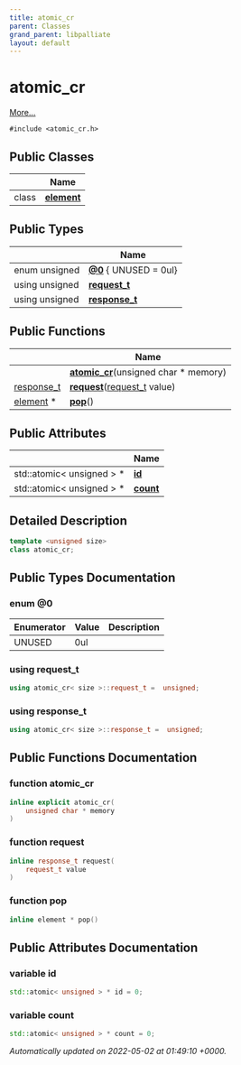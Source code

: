 ```yaml
---
title: atomic_cr
parent: Classes
grand_parent: libpalliate
layout: default
---
```


# atomic_cr



 [More...](#detailed-description)


`#include <atomic_cr.h>`

## Public Classes

|                | Name           |
| -------------- | -------------- |
| class | **[element](/libpalliate/generated/Classes/classatomic__cr_1_1element)**  |

## Public Types

|                | Name           |
| -------------- | -------------- |
| enum unsigned | **[@0](/libpalliate/generated/Classes/classatomic__cr#enum-@0)** { UNUSED = 0ul} |
| using unsigned | **[request_t](/libpalliate/generated/Classes/classatomic__cr#using-request-t)**  |
| using unsigned | **[response_t](/libpalliate/generated/Classes/classatomic__cr#using-response-t)**  |

## Public Functions

|                | Name           |
| -------------- | -------------- |
| | **[atomic_cr](/libpalliate/generated/Classes/classatomic__cr#function-atomic-cr)**(unsigned char * memory) |
| [response_t](/libpalliate/generated/Classes/classatomic__cr#using-response-t) | **[request](/libpalliate/generated/Classes/classatomic__cr#function-request)**([request_t](/libpalliate/generated/Classes/classatomic__cr#using-request-t) value) |
| [element](/libpalliate/generated/Classes/classatomic__cr_1_1element) * | **[pop](/libpalliate/generated/Classes/classatomic__cr#function-pop)**() |

## Public Attributes

|                | Name           |
| -------------- | -------------- |
| std::atomic< unsigned > * | **[id](/libpalliate/generated/Classes/classatomic__cr#variable-id)**  |
| std::atomic< unsigned > * | **[count](/libpalliate/generated/Classes/classatomic__cr#variable-count)**  |

## Detailed Description

```cpp
template <unsigned size>
class atomic_cr;
```

## Public Types Documentation

### enum @0

| Enumerator | Value | Description |
| ---------- | ----- | ----------- |
| UNUSED | 0ul|   |




### using request_t

```cpp
using atomic_cr< size >::request_t =  unsigned;
```


### using response_t

```cpp
using atomic_cr< size >::response_t =  unsigned;
```


## Public Functions Documentation

### function atomic_cr

```cpp
inline explicit atomic_cr(
    unsigned char * memory
)
```


### function request

```cpp
inline response_t request(
    request_t value
)
```


### function pop

```cpp
inline element * pop()
```


## Public Attributes Documentation

### variable id

```cpp
std::atomic< unsigned > * id = 0;
```


### variable count

```cpp
std::atomic< unsigned > * count = 0;
```



_Automatically updated on 2022-05-02 at 01:49:10 +0000._